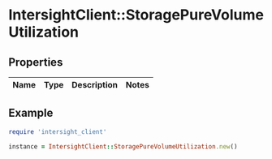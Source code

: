 # IntersightClient::StoragePureVolumeUtilization

## Properties

| Name | Type | Description | Notes |
| ---- | ---- | ----------- | ----- |

## Example

```ruby
require 'intersight_client'

instance = IntersightClient::StoragePureVolumeUtilization.new()
```

